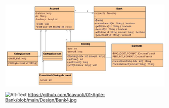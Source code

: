 
![Alt-Text](https://github.com/lcavuoti/01-Agile-Bank/blob/main/Design/Bank4.jpg)



![Alt-Text](https://github.com/lcavuoti/01-Agile-Bank/blob/media/Bank4.jpg)
https://github.com/lcavuoti/01-Agile-Bank/blob/main/Design/Bank4.jpg
